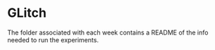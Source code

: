 # GLitch

The folder associated with each week contains a README of the info needed to run the experiments.
